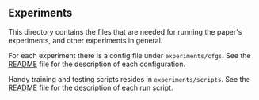 ## Experiments

This directory contains the files that are needed for running the paper's
experiments, and other experiments in general.

For each experiment there is a config file under `experiments/cfgs`.
See the [README](cfgs/README.md) file for the description of each configuration.

Handy training and testing scripts resides in `experiments/scripts`.
See the [README](scripts/README.md) file for the description of each run script.

